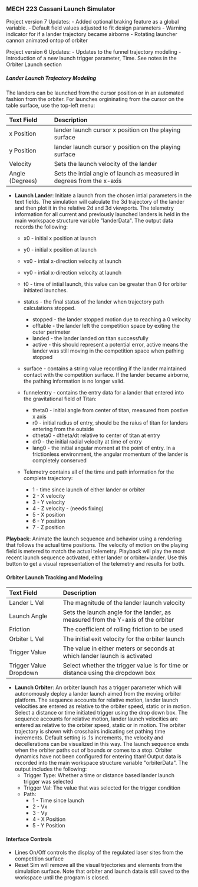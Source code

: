 ### MECH 223 Cassani Launch Simulator

Project version 7 Updates:
    - Added optional braking feature as a global variable.
    - Default field values adjusted to fit design parameters
    - Warning indicator for if a lander trajectory became airborne
    - Rotating launcher cannon animated ontop of orbiter
    
Project version 6 Updates:
    - Updates to the funnel trajectory modeling
    - Introduction of a new launch trigger parameter, Time.  See notes in the Orbiter Launch section   

##### Lander Launch Trajectory Modeling


The landers can be launched from the cursor position or in an automated fashion from the orbiter.  For launches orgininating from the cursor on the table surface, use the top-left menu:

    
| Text Field | Description  |
| :--- | :--- |
| x Position | lander launch cursor x position on the playing surface |
| y Position | lander launch cursor y position on the playing surface |
| Velocity | Sets the launch velocity of the lander |
| Angle (Degrees) | Sets the intial angle of launch as measured in degrees from the x-axis |


- **Launch Lander**:
    Initiate a launch from the chosen intial parameters in the text fields.  The simulation will calculate the 3d trajectory of the lander and then plot it in the relative 2d and 3d viewports.  The telemetry information for all current and previously launched landers is held in the main workspace structure variable "landerData".  The output data records the following:    
    
    - x0 - initial x position at launch
    - y0 - initial x position at launch
    - vx0 - intial x-direction velocity at launch
    - vy0 - intial x-direction velocity at launch
    - t0 - time of intial launch, this value can be greater than 0 for orbiter initiated launches.
    - status - the final status of the lander when trajectory path calculations stopped.
        - stopped - the lander stopped motion due to reaching a 0 velocity
        - offtable - the lander left the competition space by exiting the outer perimeter
        - landed - the lander landed on titan successfully
        - active - this should represent a potential error, active means the lander was still moving in the competition space when pathing stopped
     
     - surface - contains a string value recording if the lander maintained contact with the competition surface.  If the lander became airborne, the pathing information is no longer valid.
        
    - funnelentry - contains the entry data for a lander that entered into the gravitational field of Titan:
        - theta0 - initial angle from center of titan, measured from postive x axis
        - r0 - initial radius of entry, should be the raius of titan for landers entering from the outside
        - dtheta0 - dtheta/dt relative to center of titan at entry
        - dr0 - the initial radial velocity at time of entry
        - lang0 - the initial angular moment at the point of entry.  In a frictionless environment, the angular momentum of the lander is completely conserved 
 
    - Telemetry contains all of the time and path information for the complete trajectory:
        - 1 - time since launch of either lander or orbiter
        - 2 - X velocity
        - 3 - Y velocity
        - 4 - Z velocity - (needs fixing)
        - 5 - X position
        - 6 - Y position
        - 7 - Z position

**Playback**:
    Animate the launch sequence and behavior using a rendering that follows the actual time positions.  The velocity of motion on the playing field is metered to match the actual telemetry.  Playback will play the most recent launch sequence activated, either lander or orbiter+lander.  Use this button to get a visual representation of the telemetry and results for both.
    

#### Orbiter Launch Tracking and Modeling


| Text Field | Description  |
| :--- | :--- |
| Lander L Vel | The magnitude of the lander launch velocity |
| Launch Angle | Sets the launch angle for the lander, as measured from the Y-axis of the orbiter |
| Friction | The coefficient of rolling friction to be used|
| Orbiter L Vel | The initial exit velocity for the orbiter launch |
| Trigger Value| The value in either meters or seconds at which lander launch is activated |
| Trigger Value Dropdown| Select whether the trigger value is for time or distance using the dropdown box |

- **Launch Orbiter**:
    An orbiter launch has a trigger parameter which will autonomously deploy a lander launch aimed from the moving orbiter platform.  The sequence accounts for relative motion, lander launch velocities are entered as relative to the orbiter speed, static or in motion.  Select a distance or time initiated trigger using the drop down box.  The sequence accounts for relative motion, lander launch velocities are entered as relative to the orbiter speed, static or in motion.  The orbiter trajectory is shown with crosshairs indicating set pathing time increments.  Default setting is .1s increments, the velocity and decellerations can be visualized in this way.  The launch sequence ends when the orbiter paths out of bounds or comes to a stop.  Orbiter dynamics have not been configured for entering titan!  Output data is recorded into the main workspace structure variable "orbiterData".  The output includes the following:
    - Trigger Type: Whether a time or distance based lander launch trigger was selected
    - Trigger Val:  The value that was selected for the trigger condition
    - Path:
        - 1 - Time since launch
        - 2 - Vx
        - 3 - Vy
        - 4 - X Position
        - 5 - Y Position
        

#### Interface Controls

- Lines On/Off controls the display of the regulated laser sites from the competition surface
- Reset Sim will remove all the visual trjectories and elements from the simulation surface.  Note that orbiter and launch data is still saved to the workspace until the program is closed.
    
        
    

